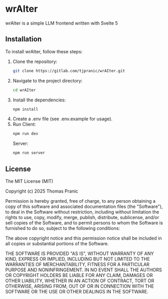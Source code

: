 # wrAIter

wrAIter is a simple LLM frontend written with Svelte 5

## Installation

To install wrAIter, follow these steps:

1. Clone the repository:
    ```sh
    git clone https://gitlab.com/tjpranic/wrAIter.git
    ```
2. Navigate to the project directory:
    ```sh
    cd wrAIter
    ```
3. Install the dependencies:
    ```sh
    npm install
    ```
4. Create a .env file (see .env.example for usage).
5. Run
    Client:
    ```sh
    npm run dev
    ```
    Server:
    ```sh
    npm run server
    ```

## License

The MIT License (MIT)

Copyright (c) 2025 Thomas Pranic

Permission is hereby granted, free of charge, to any person obtaining a copy of this software and associated documentation files (the "Software"), to deal in the Software without restriction, including without limitation the rights to use, copy, modify, merge, publish, distribute, sublicense, and/or sell copies of the Software, and to permit persons to whom the Software is furnished to do so, subject to the following conditions:

The above copyright notice and this permission notice shall be included in all copies or substantial portions of the Software.

THE SOFTWARE IS PROVIDED "AS IS", WITHOUT WARRANTY OF ANY KIND, EXPRESS OR IMPLIED, INCLUDING BUT NOT LIMITED TO THE WARRANTIES OF MERCHANTABILITY, FITNESS FOR A PARTICULAR PURPOSE AND NONINFRINGEMENT. IN NO EVENT SHALL THE AUTHORS OR COPYRIGHT HOLDERS BE LIABLE FOR ANY CLAIM, DAMAGES OR OTHER LIABILITY, WHETHER IN AN ACTION OF CONTRACT, TORT OR OTHERWISE, ARISING FROM, OUT OF OR IN CONNECTION WITH THE SOFTWARE OR THE USE OR OTHER DEALINGS IN THE SOFTWARE.